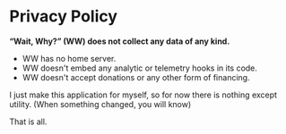 # Privacy Policy

**“Wait, Why?” (WW) does not collect any data of any kind.**

- WW has no home server.
- WW doesn't embed any analytic or telemetry hooks in its code.
- WW doesn't accept donations or any other form of financing.

I just make this application for myself, so for now there is nothing except utility. (When something changed, you will know)

That is all.
